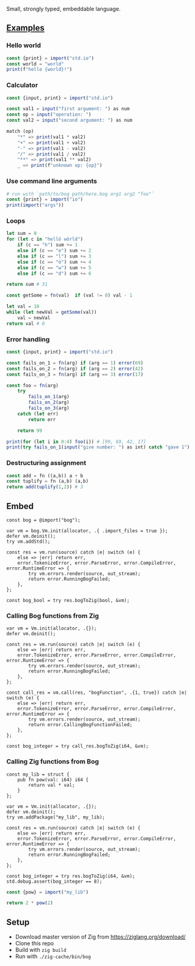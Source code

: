 Small, strongly typed, embeddable language. 
## [Examples](examples)

### Hello world
```julia
const {print} = import("std.io")
const world = "world"
print(f"hello {world}!")
```

### Calculator
```julia
const {input, print} = import("std.io")

const val1 = input("first argument: ") as num
const op = input("operation: ")
const val2 = input("second argument: ") as num

match (op)
    "*" => print(val1 * val2)
    "+" => print(val1 + val2)
    "-" => print(val1 - val2)
    "/" => print(val1 / val2)
    "**" => print(val1 ** val2)
    _ => print(f"unknown op: {op}")
```

### Use command line arguments
```julia
# run with `path/to/bog path/here.bog arg1 arg2 "foo"`
const {print} = import("io")
print(import("args"))
```

### Loops
```julia
let sum = 0
for (let c in "hellö wörld")
    if (c == "h") sum += 1
    else if (c == "e") sum += 2
    else if (c == "l") sum += 3
    else if (c == "ö") sum += 4
    else if (c == "w") sum += 5
    else if (c == "d") sum += 6

return sum # 31
```
```julia
const getSome = fn(val)  if (val != 0) val - 1

let val = 10
while (let newVal = getSome(val))
    val = newVal
return val # 0
```

### Error handling
```julia
const {input, print} = import("std.io")

const fails_on_1 = fn(arg) if (arg == 1) error(69)
const fails_on_2 = fn(arg) if (arg == 2) error(42)
const fails_on_3 = fn(arg) if (arg == 3) error(17)

const foo = fn(arg)
    try
        fails_on_1(arg)
        fails_on_2(arg)
        fails_on_3(arg)
    catch (let err)
        return err

    return 99

print(for (let i in 0:4) foo(i)) # [99, 69, 42, 17]
print(try fails_on_1(input("give number: ") as int) catch "gave 1")
```

### Destructuring assignment
```julia
const add = fn ((a,b)) a + b
const tuplify = fn (a,b) (a,b)
return add(tuplify(1,2)) # 3
```

## Embed
```zig
const bog = @import("bog");

var vm = bog.Vm.init(allocator, .{ .import_files = true });
defer vm.deinit();
try vm.addStd();

const res = vm.run(source) catch |e| switch (e) {
    else => |err| return err,
    error.TokenizeError, error.ParseError, error.CompileError, error.RuntimeError => {
        try vm.errors.render(source, out_stream);
        return error.RunningBogFailed;
    },
};

const bog_bool = try res.bogToZig(bool, &vm);
```

### Calling Bog functions from Zig

```zig
var vm = Vm.init(allocator, .{});
defer vm.deinit();

const res = vm.run(source) catch |e| switch (e) {
    else => |err| return err,
    error.TokenizeError, error.ParseError, error.CompileError, error.RuntimeError => {
        try vm.errors.render(source, out_stream);
        return error.RunningBogFailed;
    },
};

const call_res = vm.call(res, "bogFunction", .{1, true}) catch |e| switch (e) {
    else => |err| return err,
    error.TokenizeError, error.ParseError, error.CompileError, error.RuntimeError => {
        try vm.errors.render(source, out_stream);
        return error.CallingBogFunctionFailed;
    },
};

const bog_integer = try call_res.bogToZig(i64, &vm);
```

### Calling Zig functions from Bog

```zig
const my_lib = struct {
    pub fn pow(val: i64) i64 {
        return val * val;
    }
};

var vm = Vm.init(allocator, .{});
defer vm.deinit();
try vm.addPackage("my_lib", my_lib);

const res = vm.run(source) catch |e| switch (e) {
    else => |err| return err,
    error.TokenizeError, error.ParseError, error.CompileError, error.RuntimeError => {
        try vm.errors.render(source, out_stream);
        return error.RunningBogFailed;
    },
};

const bog_integer = try res.bogToZig(i64, &vm);
std.debug.assert(bog_integer == 8);
```

```julia
const {pow} = import("my_lib")

return 2 * pow(2)
```

## Setup
* Download master version of Zig from https://ziglang.org/download/
* Clone this repo
* Build with `zig build`
* Run with `./zig-cache/bin/bog`
